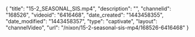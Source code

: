 {
    "title": "15-2_SEASONAL_SIS.mp4",
    "description": "",
    "channelid": "168526",
    "videoid": "6416468",
    "date_created": "1443458355",
    "date_modified": "1443458357",
    "type": "captivate",
    "layout": "channelVideo",
    "url": "\/nixon\/15-2-seasonal-sis-mp4\/168526-6416468"
}